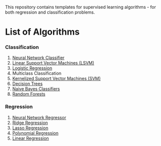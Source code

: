 This repository contains templates for supervised learning algorithms - for both regression and classification problems.

# List of Algorithms 
### Classification
1. [Neural Network Classifier](Classification/neural_networks_classifier.ipynb)
2. [Linear Support Vector Machines (LSVM)](Classification/linear_svm.ipynb)
3. [Logistic Regression](Classification/logistic_regression.ipynb)
4. Multiclass Classification
5. [Kernelized Support Vector Machines (SVM)](Classification/kernelized_svm.ipynb)
6. [Decision Trees](Classification/decision_trees.ipynb)
7. [Naive Bayes Classifiers](Classification/naive_bayes_classifiers.ipynb)
8. [Random Forests](Classification/random_forests.ipynb)

### Regression
1. [Neural Network Regressor](Regression/neural_networks_regressor.ipynb)
2. [Ridge Regression](Regression/ridge_regression.ipynb)
3. [Lasso Regression ](Regression/lasso_regression.ipynb)
4. [Polynomial Regression](Regression/linear_vs_%20polynomial_regressions.ipynb)
5. [Linear Regression](Regression/linear_regression.ipynb)
